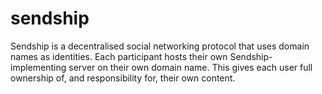 # sendship
Sendship is a decentralised social networking protocol that uses domain names as identities. Each participant hosts their own Sendship-implementing server on their own domain name. This gives each user full ownership of, and responsibility for, their own content.
